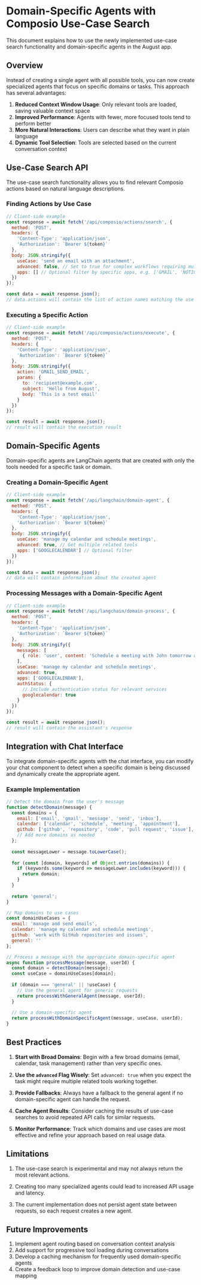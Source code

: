 # Domain-Specific Agents with Composio Use-Case Search

This document explains how to use the newly implemented use-case search functionality and domain-specific agents in the August app.

## Overview

Instead of creating a single agent with all possible tools, you can now create specialized agents that focus on specific domains or tasks. This approach has several advantages:

1. **Reduced Context Window Usage**: Only relevant tools are loaded, saving valuable context space
2. **Improved Performance**: Agents with fewer, more focused tools tend to perform better
3. **More Natural Interactions**: Users can describe what they want in plain language
4. **Dynamic Tool Selection**: Tools are selected based on the current conversation context

## Use-Case Search API

The use-case search functionality allows you to find relevant Composio actions based on natural language descriptions.

### Finding Actions by Use Case

```javascript
// Client-side example
const response = await fetch('/api/composio/actions/search', {
  method: 'POST',
  headers: {
    'Content-Type': 'application/json',
    'Authorization': `Bearer ${token}`
  },
  body: JSON.stringify({
    useCase: 'send an email with an attachment',
    advanced: false, // Set to true for complex workflows requiring multiple tools
    apps: [] // Optional filter by specific apps, e.g. ['GMAIL', 'NOTION']
  })
});

const data = await response.json();
// data.actions will contain the list of action names matching the use case
```

### Executing a Specific Action

```javascript
// Client-side example
const response = await fetch('/api/composio/actions/execute', {
  method: 'POST',
  headers: {
    'Content-Type': 'application/json',
    'Authorization': `Bearer ${token}`
  },
  body: JSON.stringify({
    action: 'GMAIL_SEND_EMAIL',
    params: {
      to: 'recipient@example.com',
      subject: 'Hello from August',
      body: 'This is a test email'
    }
  })
});

const result = await response.json();
// result will contain the execution result
```

## Domain-Specific Agents

Domain-specific agents are LangChain agents that are created with only the tools needed for a specific task or domain.

### Creating a Domain-Specific Agent

```javascript
// Client-side example
const response = await fetch('/api/langchain/domain-agent', {
  method: 'POST',
  headers: {
    'Content-Type': 'application/json',
    'Authorization': `Bearer ${token}`
  },
  body: JSON.stringify({
    useCase: 'manage my calendar and schedule meetings',
    advanced: true, // Get multiple related tools
    apps: ['GOOGLECALENDAR'] // Optional filter
  })
});

const data = await response.json();
// data will contain information about the created agent
```

### Processing Messages with a Domain-Specific Agent

```javascript
// Client-side example
const response = await fetch('/api/langchain/domain-process', {
  method: 'POST',
  headers: {
    'Content-Type': 'application/json',
    'Authorization': `Bearer ${token}`
  },
  body: JSON.stringify({
    messages: [
      { role: 'user', content: 'Schedule a meeting with John tomorrow at 2pm' }
    ],
    useCase: 'manage my calendar and schedule meetings',
    advanced: true,
    apps: ['GOOGLECALENDAR'],
    authStatus: {
      // Include authentication status for relevant services
      googlecalendar: true
    }
  })
});

const result = await response.json();
// result will contain the assistant's response
```

## Integration with Chat Interface

To integrate domain-specific agents with the chat interface, you can modify your chat component to detect when a specific domain is being discussed and dynamically create the appropriate agent.

### Example Implementation

```javascript
// Detect the domain from the user's message
function detectDomain(message) {
  const domains = {
    email: ['email', 'gmail', 'message', 'send', 'inbox'],
    calendar: ['calendar', 'schedule', 'meeting', 'appointment'],
    github: ['github', 'repository', 'code', 'pull request', 'issue'],
    // Add more domains as needed
  };
  
  const messageLower = message.toLowerCase();
  
  for (const [domain, keywords] of Object.entries(domains)) {
    if (keywords.some(keyword => messageLower.includes(keyword))) {
      return domain;
    }
  }
  
  return 'general';
}

// Map domains to use cases
const domainUseCases = {
  email: 'manage and send emails',
  calendar: 'manage my calendar and schedule meetings',
  github: 'work with GitHub repositories and issues',
  general: ''
};

// Process a message with the appropriate domain-specific agent
async function processMessage(message, userId) {
  const domain = detectDomain(message);
  const useCase = domainUseCases[domain];
  
  if (domain === 'general' || !useCase) {
    // Use the general agent for generic requests
    return processWithGeneralAgent(message, userId);
  }
  
  // Use a domain-specific agent
  return processWithDomainSpecificAgent(message, useCase, userId);
}
```

## Best Practices

1. **Start with Broad Domains**: Begin with a few broad domains (email, calendar, task management) rather than very specific ones.

2. **Use the `advanced` Flag Wisely**: Set `advanced: true` when you expect the task might require multiple related tools working together.

3. **Provide Fallbacks**: Always have a fallback to the general agent if no domain-specific agent can handle the request.

4. **Cache Agent Results**: Consider caching the results of use-case searches to avoid repeated API calls for similar requests.

5. **Monitor Performance**: Track which domains and use cases are most effective and refine your approach based on real usage data.

## Limitations

1. The use-case search is experimental and may not always return the most relevant actions.

2. Creating too many specialized agents could lead to increased API usage and latency.

3. The current implementation does not persist agent state between requests, so each request creates a new agent.

## Future Improvements

1. Implement agent routing based on conversation context analysis
2. Add support for progressive tool loading during conversations
3. Develop a caching mechanism for frequently used domain-specific agents
4. Create a feedback loop to improve domain detection and use-case mapping
